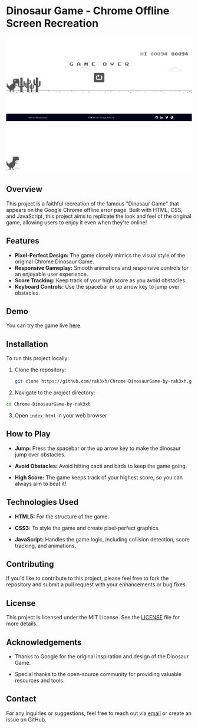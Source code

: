 # Dinosaur Game - Chrome Offline Screen Recreation

<p align="center">

![Dinosaur Game](./sceeenshot.png)

![Gif](./assets/screenshot.gif)

</p>

## Overview

This project is a faithful recreation of the famous "Dinosaur Game" that appears on the Google Chrome offline error page. Built with HTML, CSS, and JavaScript, this project aims to replicate the look and feel of the original game, allowing users to enjoy it even when they're online!

## Features

- **Pixel-Perfect Design:** The game closely mimics the visual style of the original Chrome Dinosaur Game.
- **Responsive Gameplay:** Smooth animations and responsive controls for an enjoyable user experience.
- **Score Tracking:** Keep track of your high score as you avoid obstacles.
- **Keyboard Controls:** Use the spacebar or up arrow key to jump over obstacles.

## Demo

You can try the game live [here](https://chrome-dinosaur-game-by-rak3xh.vercel.app/).

## Installation

To run this project locally:

1. Clone the repository:
   ```bash
   git clone https://github.com/rak3xh/Chrome-DinosaurGame-by-rak3xh.git
   ```
2. Navigate to the project directory:

```bash
cd Chrome-DinosaurGame-by-rak3xh
```

3. Open `index.html` in your web browser

## How to Play

- **Jump:** Press the spacebar or the up arrow key to make the dinosaur jump over obstacles.

- **Avoid Obstacles:** Avoid hitting cacti and birds to keep the game going.
- **High Score:** The game keeps track of your highest score, so you can always aim to beat it!

## Technologies Used

- **HTML5:** For the structure of the game.

- **CSS3:** To style the game and create pixel-perfect graphics.
- **JavaScript:** Handles the game logic, including collision detection, score tracking, and animations.

## Contributing

If you'd like to contribute to this project, please feel free to fork the repository and submit a pull request with your enhancements or bug fixes.

## License

This project is licensed under the MIT License. See the [LICENSE](LICENSE) file for more details.

## Acknowledgements

- Thanks to Google for the original inspiration and design of the Dinosaur Game.

- Special thanks to the open-source community for providing valuable resources and tools.

## Contact

For any inquiries or suggestions, feel free to reach out via [email](rakeshmondal859@gmail.com) or create an issue on GitHub.
